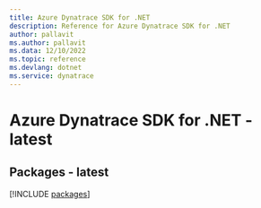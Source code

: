 ```yaml
---
title: Azure Dynatrace SDK for .NET
description: Reference for Azure Dynatrace SDK for .NET
author: pallavit
ms.author: pallavit
ms.data: 12/10/2022
ms.topic: reference
ms.devlang: dotnet
ms.service: dynatrace
---
```

# Azure Dynatrace SDK for .NET - latest
## Packages - latest
[!INCLUDE [packages](dynatrace-index.md)]